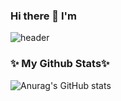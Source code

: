 ### Hi there 👋  I'm
![header](https://capsule-render.vercel.app/api?type=Soft&color=timeGradient&height=300&section=header&text=Hyeongeun%20Hwang&animation=twinkling&fontSize=90)
### ✨ My Github Stats✨
![Anurag's GitHub stats](https://github-readme-stats.vercel.app/api?username=hwanghyeongeun&count_private=true&include_all_commits=True&show_icons=true&theme=buefy)
<!--
**SoominRyu/SoominRyu** is a ✨ _special_ ✨ repository because its `README.md` (this file) appears on your GitHub profile.

Here are some ideas to get you started:

- 🔭 I’m currently working on ...
- 🌱 I’m currently learning ...
- 👯 I’m looking to collaborate on ...
- 🤔 I’m looking for help with ...
- 💬 Ask me about ...
- 📫 How to reach me: ...
- 😄 Pronouns: ...
- ⚡ Fun fact: ...
-->
